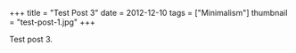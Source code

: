 +++
title = "Test Post 3"
date = 2012-12-10
tags = ["Minimalism"]
thumbnail = "test-post-1.jpg"
+++

Test post 3.
